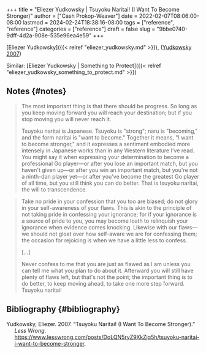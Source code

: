 +++
title = "Eliezer Yudkowsky | Tsuyoku Naritai! (I Want To Become Stronger)"
author = ["Cash Prokop-Weaver"]
date = 2022-02-07T08:06:00-08:00
lastmod = 2024-02-24T18:38:16-08:00
tags = ["reference", "reference"]
categories = ["reference"]
draft = false
slug = "9bbe0740-9dff-4d2a-908e-535e96ea4e59"
+++

[Eliezer Yudkowsky]({{< relref "eliezer_yudkowsky.md" >}}), (<a href="#citeproc_bib_item_1">Yudkowsky 2007</a>)

Similar: [Eliezer Yudkowsky | Something to Protect]({{< relref "eliezer_yudkowsky_something_to_protect.md" >}})


## Notes {#notes}

> The most important thing is that there should be progress. So long as you keep moving forward you will reach your destination; but if you stop moving you will never reach it.
>
> Tsuyoku naritai is Japanese. Tsuyoku is "strong"; naru is "becoming," and the form naritai is "want to become." Together it means, "I want to become stronger," and it expresses a sentiment embodied more intensely in Japanese works than in any Western literature I've read. You might say it when expressing your determination to become a professional Go player—or after you lose an important match, but you haven't given up—or after you win an important match, but you're not a ninth-dan player yet—or after you've become the greatest Go player of all time, but you still think you can do better. That is tsuyoku naritai, the will to transcendence.

<!--quoteend-->

> Take no pride in your confession that you too are biased; do not glory in your self-awareness of your flaws. This is akin to the principle of not taking pride in confessing your ignorance; for if your ignorance is a source of pride to you, you may become loath to relinquish your ignorance when evidence comes knocking. Likewise with our flaws—we should not gloat over how self-aware we are for confessing them; the occasion for rejoicing is when we have a little less to confess.
>
> [...]
>
> Never confess to me that you are just as flawed as I am unless you can tell me what you plan to do about it. Afterward you will still have plenty of flaws left, but that's not the point; the important thing is to do better, to keep moving ahead, to take one more step forward. Tsuyoku naritai!


## Bibliography {#bibliography}

<style>.csl-entry{text-indent: -1.5em; margin-left: 1.5em;}</style><div class="csl-bib-body">
  <div class="csl-entry"><a id="citeproc_bib_item_1"></a>Yudkowsky, Eliezer. 2007. “Tsuyoku Naritai! (I Want To Become Stronger).” <i>Less Wrong</i>. <a href="https://www.lesswrong.com/posts/DoLQN5ryZ9XkZjq5h/tsuyoku-naritai-i-want-to-become-stronger">https://www.lesswrong.com/posts/DoLQN5ryZ9XkZjq5h/tsuyoku-naritai-i-want-to-become-stronger</a>.</div>
</div>
